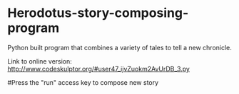 # Herodotus-story-composing-program

Python built program that combines a variety of tales to tell a new chronicle.

Link to online version: http://www.codeskulptor.org/#user47_ijvZuokm2AvUrDB_3.py

#Press the "run" access key to compose new story
